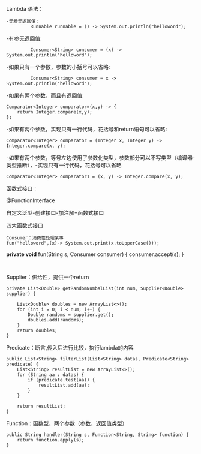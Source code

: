 Lambda 语法：

```
-无参无返回值: 
         Runnable runnable = () -> System.out.println("helloword");
```

 

-有参无返回值:

```
         Consumer<String> consumer = (x) -> System.out.println("helloword");
```

 

-如果只有一个参数，参数的小括号可以省略:

```
         Consumer<String> consumer = x -> System.out.println("helloword");
```

 

-如果有两个参数，而且有返回值:

```
Comparator<Integer> comparator=(x,y) -> {
    return Integer.compare(x,y);
};
```

 

-如果有两个参数，实现只有一行代码，花括号和return语句可以省略:

```
Comparator<Integer> comparator = (Integer x, Integer y) -> Integer.compare(x, y);
```

 

-如果有两个参数，等号左边使用了参数化类型，参数部分可以不写类型（编译器-类型推断），-实现只有一行代码，花括号可以省略

```
Comparator<Integer> comparator1 = (x, y) -> Integer.compare(x, y);
```

 

 

函数式接口：

@FunctionInterface

自定义泛型-创建接口-加注解=函数式接口

 

四大函数式接口

```
Consumer：消费性处理某事
fun("helloword",(x)-> System.out.print(x.toUpperCase()));
```

**private void** fun(String s, Consumer<String> consumer) {
   consumer.accept(s);
 }

```
 
```

 

Supplier：供给性，提供一个return

```
private List<Double> getRandomNumbalList(int num, Supplier<Double> supplier) {

    List<Double> doubles = new ArrayList<>();
    for (int i = 0; i < num; i++) {
        Double randoms = supplier.get();
        doubles.add(randoms);
    }
    return doubles;
}
```

 

Predicate：断言,传入后进行比较，执行lambda的内容

```
public List<String> filterList(List<String> datas, Predicate<String> predicate) {
    List<String> resultList = new ArrayList<>();
    for (String aa : datas) {
        if (predicate.test(aa)) {
            resultList.add(aa);
        }
    }

    return resultList;
}
```

 

Function：函数型，两个参数（参数，返回值类型）

```
public String handler(String s, Function<String, String> function) {
    return function.apply(s);
}
```

 